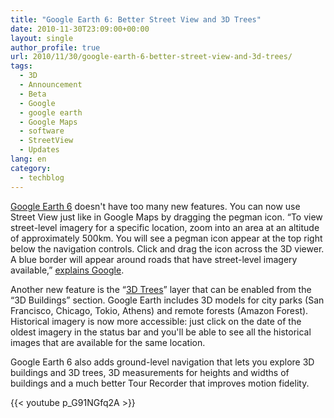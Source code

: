 ```yaml
---
title: "Google Earth 6: Better Street View and 3D Trees"
date: 2010-11-30T23:09:00+00:00
layout: single
author_profile: true
url: 2010/11/30/google-earth-6-better-street-view-and-3d-trees/
tags:
  - 3D
  - Announcement
  - Beta
  - Google
  - google earth
  - Google Maps
  - software
  - StreetView
  - Updates
lang: en
category: 
  - techblog
---
```

[Google Earth 6](http://www.google.com/earth/) doesn't have too many new features. You can now use Street View just like in Google Maps by dragging the pegman icon. “To view street-level imagery for a specific location, zoom into an area at an altitude of approximately 500km. You will see a pegman icon appear at the top right below the navigation controls. Click and drag the icon across the 3D viewer. A blue border will appear around roads that have street-level imagery available,” [explains Google](http://earth.google.com/support/bin/static.py?page=guide.cs&guide=22370&topic=22652&answer=1067358).

Another new feature is the “[3D Trees](http://www.google.com/earth/explore/showcase/trees.html#sf)” layer that can be enabled from the “3D Buildings” section. Google Earth includes 3D models for city parks (San Francisco, Chicago, Tokio, Athens) and remote forests (Amazon Forest).  
Historical imagery is now more accessible: just click on the date of the oldest imagery in the status bar and you'll be able to see all the historical images that are available for the same location.

Google Earth 6 also adds ground-level navigation that lets you explore 3D buildings and 3D trees, 3D measurements for heights and widths of buildings and a much better Tour Recorder that improves motion fidelity.

{{< youtube p_G91NGfq2A >}}
